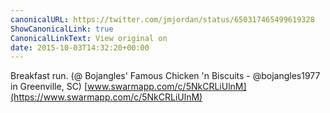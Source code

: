 ```yaml
---
canonicalURL: https://twitter.com/jmjordan/status/650317465499619328
ShowCanonicalLink: true
CanonicalLinkText: View original on
date: 2015-10-03T14:32:20+00:00
---
```

Breakfast run. (@ Bojangles' Famous Chicken 'n Biscuits - @bojangles1977 in Greenville, SC) [www.swarmapp.com/c/5NkCRLiUlnM](https://www.swarmapp.com/c/5NkCRLiUlnM)